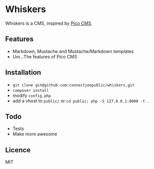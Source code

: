 # Whiskers

Whiskers is a CMS, inspired by [Pico CMS](https://github.com/picocms/Pico).

## Features

- Markdown, Mustache and Mustache/Markdown templates
- Um...The features of Pico CMS

## Installation

- `git clone git@github.com:connectjoepublic/whiskers.git`
- `composer install`
- modify `config.php`
- add a vhost to `public/` or `cd public; php -S 127.0.0.1:8000 -t .`

## Todo

- Tests
- Make more awesome

## Licence

MIT
